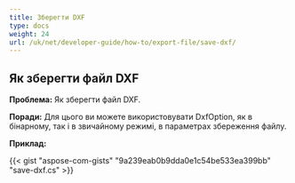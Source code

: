 ```yaml
---
title: Зберегти DXF
type: docs
weight: 24
url: /uk/net/developer-guide/how-to/export-file/save-dxf/
---
```


## **Як зберегти файл DXF**

**Проблема:** Як зберегти файл DXF.

**Поради:** Для цього ви можете використовувати DxfOption, як в бінарному, так і в звичайному режимі, в параметрах збереження файлу.

**Приклад:**

{{< gist "aspose-com-gists" "9a239eab0b9dda0e1c54be533ea399bb" "save-dxf.cs" >}}
